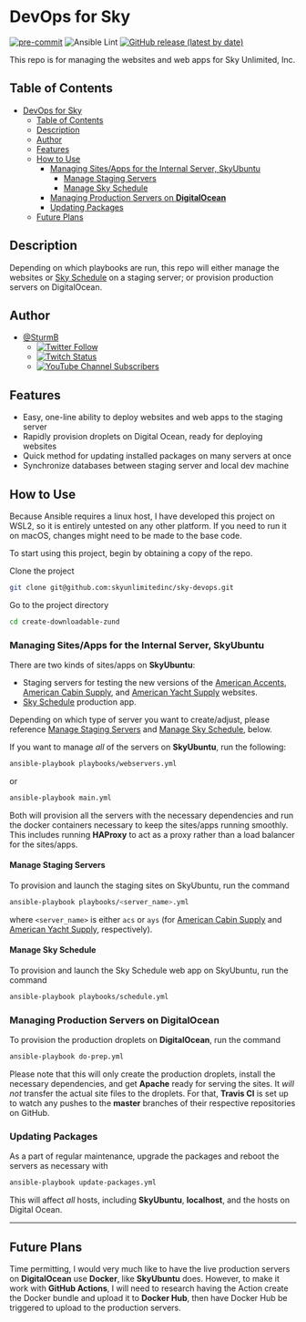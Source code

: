 # DevOps for Sky

[![pre-commit](https://img.shields.io/badge/pre--commit-enabled-brightgreen?logo=pre-commit&logoColor=white)](https://github.com/pre-commit/pre-commit) ![Ansible Lint](https://github.com/skyunlimitedinc/sky-devops/workflows/Ansible%20Lint/badge.svg) [![GitHub release (latest by date)](https://img.shields.io/github/v/release/skyunlimitedinc/sky-devops)](https://github.com/skyunlimitedinc/sky-devops/releases)

This repo is for managing the websites and web apps for Sky Unlimited, Inc.

## Table of Contents

- [DevOps for Sky](#devops-for-sky)
  - [Table of Contents](#table-of-contents)
  - [Description](#description)
  - [Author](#author)
  - [Features](#features)
  - [How to Use](#how-to-use)
    - [Managing Sites/Apps for the Internal Server, SkyUbuntu](#managing-sitesapps-for-the-internal-server-skyubuntu)
      - [Manage Staging Servers](#manage-staging-servers)
      - [Manage Sky Schedule](#manage-sky-schedule)
    - [Managing Production Servers on **DigitalOcean**](#managing-production-servers-on-digitalocean)
    - [Updating Packages](#updating-packages)
  - [Future Plans](#future-plans)

## Description

Depending on which playbooks are run, this repo will either manage the websites or [Sky Schedule][schedule] on a staging server; or provision production servers on DigitalOcean.

## Author

- [@SturmB](https://github.com/SturmB)
  - [![Twitter Follow](https://img.shields.io/twitter/follow/SturmB?style=social)](https://twitter.com/SturmB)
  - [![Twitch Status](https://img.shields.io/twitch/status/SturmB?style=social)](https://www.twitch.tv/sturmb)
  - [![YouTube Channel Subscribers](https://img.shields.io/youtube/channel/subscribers/UCgiu5VTFiZls9QGRP-FRmSg?style=social)](https://www.youtube.com/c/ChrisMcGee)

## Features

- Easy, one-line ability to deploy websites and web apps to the staging server
- Rapidly provision droplets on Digital Ocean, ready for deploying websites
- Quick method for updating installed packages on many servers at once
- Synchronize databases between staging server and local dev machine

## How to Use

Because Ansible requires a linux host, I have developed this project on WSL2, so it is entirely untested on any other platform. If you need to run it on macOS, changes might need to be made to the base code.

To start using this project, begin by obtaining a copy of the repo.

Clone the project

```bash
git clone git@github.com:skyunlimitedinc/sky-devops.git
```

Go to the project directory

```bash
cd create-downloadable-zund
```

### Managing Sites/Apps for the Internal Server, SkyUbuntu

There are two kinds of sites/apps on **SkyUbuntu**:

- Staging servers for testing the new versions of the [American Accents][accents], [American Cabin Supply][cabin], and [American Yacht Supply][yacht] websites.
- [Sky Schedule][schedule] production app.

Depending on which type of server you want to create/adjust, please reference [Manage Staging Servers](#manage-staging-servers) and [Manage Sky Schedule](#manage-sky-schedule), below.

If you want to manage _all_ of the servers on **SkyUbuntu**, run the following:

```bash
ansible-playbook playbooks/webservers.yml
```

or

```bash
ansible-playbook main.yml
```

Both will provision all the servers with the necessary dependencies and run the docker containers necessary to keep the sites/apps running smoothly. This includes running **HAProxy** to act as a proxy rather than a load balancer for the sites/apps.

#### Manage Staging Servers

To provision and launch the staging sites on SkyUbuntu, run the command

```bash
ansible-playbook playbooks/<server_name>.yml
```

where `<server_name>` is either `acs` or `ays` (for [American Cabin Supply][cabin] and [American Yacht Supply][yacht], respectively).

#### Manage Sky Schedule

To provision and launch the Sky Schedule web app on SkyUbuntu, run the command

```bash
ansible-playbook playbooks/schedule.yml
```

### Managing Production Servers on **DigitalOcean**

To provision the production droplets on **DigitalOcean**, run the command

```bash
ansible-playbook do-prep.yml
```

Please note that this will only create the production droplets, install the necessary dependencies, and get **Apache** ready for serving the sites. It _will not_ transfer the actual site files to the droplets. For that, **Travis CI** is set up to watch any pushes to the **master** branches of their respective repositories on GitHub.

### Updating Packages

As a part of regular maintenance, upgrade the packages and reboot the servers as necessary with

```bash
ansible-playbook update-packages.yml
```

This will affect _all_ hosts, including **SkyUbuntu**, **localhost**, and the hosts on Digital Ocean.

---

## Future Plans

Time permitting, I would very much like to have the live production servers on **DigitalOcean** use **Docker**, like **SkyUbuntu** does. However, to make it work with **GitHub Actions**, I will need to research having the Action create the Docker bundle and upload it to **Docker Hub**, then have Docker Hub be triggered to upload to the production servers.

[schedule]: https://github.com/SturmB/sky-schedule
[accents]: https://github.com/skyunlimitedinc/aa
[cabin]: https://github.com/skyunlimitedinc/acs
[yacht]: https://github.com/skyunlimitedinc/ays
